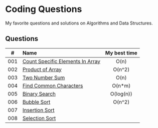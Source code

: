 # Coding Questions

My favorite questions and solutions on Algorithms and Data Structures.

## Questions

| #   | Name                                    | My best time |
|:---:|:----------------------------------------|:------------:|
| 001 | [Count Specific Elements In Array][001] | O(n)         |
| 002 | [Product of Array][002]                 | O(n^2)       |
| 003 | [Two Number Sum][003]                   | O(n)         |
| 004 | [Find Common Characters][004]           | O(n*m)       |
| 005 | [Binary Search][005]                    | O(log(n))    |
| 006 | [Bubble Sort][006]                      | O(n^2)       |
| 007 | [Insertion Sort][007]                   |              |
| 008 | [Selection Sort][008]                   |              |

[001]: questions/001-CountSpecificElementsInArray.md

[002]: questions/002-ProductOfArray.md

[003]: questions/003-TwoNumberSum.md

[004]: questions/004-FindCommonCharacters.md

[005]: questions/005-BinarySearch.md

[006]: questions/006-BubbleSort.md

[007]: questions/007-InsertionSort.md

[008]: questions/008-SelectionSort.md
